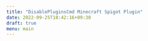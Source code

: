 ```yaml
---
title: "DisablePluginsCmd Minecraft Spigot Plugin"
date: 2022-09-25T18:42:16+09:30
draft: true
menu: main
---
```


